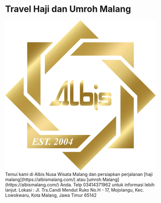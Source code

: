 # Travel Haji dan Umroh Malang
<img src="https://raw.githubusercontent.com/albismalang/Travel-Haji-dan-Umroh-Malang/main/albismalang.jpg" alt="Travel Haji dan Umroh Malang" />
Temui kami di Albis Nusa Wisata Malang dan persiapkan perjalanan [haji malang](https://albismalang.com/) atau [umroh Malang](https://albismalang.com/) Anda. Telp 03414371962 untuk informasi lebih lanjut.
Lokasi : Jl. Trs.Candi Mendut Ruko No.H - 17, Mojolangu, Kec. Lowokwaru, Kota Malang, Jawa Timur 65142
